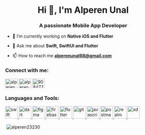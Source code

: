 <h1 align="center">Hi 👋, I'm Alperen Unal</h1>
<h3 align="center">A passionate Mobile App Developer</h3>

- 🌱 I’m currently working on **Native iOS and Flutter**

- 💬 Ask me about **Swift, SwiftUI and Flutter**

- 📫 How to reach me **alperenunal68@gmail.com**

<h3 align="left">Connect with me:</h3>
<p align="left">
<a href="https://twitter.com/alperenunal68" target="blank"><img align="center" src="https://cdn.jsdelivr.net/npm/simple-icons@3.0.1/icons/twitter.svg" alt="alperenunal68" height="30" width="40" /></a>
<a href="https://linkedin.com/in/alperen-ünal-706a73154" target="blank"><img align="center" src="https://cdn.jsdelivr.net/npm/simple-icons@3.0.1/icons/linkedin.svg" alt="alperen-ünal-706a73154" height="30" width="40" /></a>
<a href="https://stackoverflow.com/users/9084773" target="blank"><img align="center" src="https://cdn.jsdelivr.net/npm/simple-icons@3.0.1/icons/stackoverflow.svg" alt="9084773" height="30" width="40" /></a>
</p>

<h3 align="left">Languages and Tools:</h3>
<p align="left"> <a href="https://developer.apple.com/swift/" target="_blank"> <img src="https://miro.medium.com/max/1200/1*VtvQKIA6R8LJ_0b1K5Or0A.png" alt="swift" width="40" height="40"/> </a><a href="https://dart.dev" target="_blank"> <img src="https://www.vectorlogo.zone/logos/dartlang/dartlang-icon.svg" alt="dart" width="40" height="40"/> </a> <a href="https://www.figma.com/" target="_blank"> <img src="https://www.vectorlogo.zone/logos/figma/figma-icon.svg" alt="figma" width="40" height="40"/> </a> <a href="https://firebase.google.com/" target="_blank"> <img src="https://www.vectorlogo.zone/logos/firebase/firebase-icon.svg" alt="firebase" width="40" height="40"/> </a> <a href="https://flutter.dev" target="_blank"> <img src="https://www.vectorlogo.zone/logos/flutterio/flutterio-icon.svg" alt="flutter" width="40" height="40"/> </a> <a href="https://git-scm.com/" target="_blank"> <img src="https://www.vectorlogo.zone/logos/git-scm/git-scm-icon.svg" alt="git" width="40" height="40"/> </a> <a href="https://developer.mozilla.org/en-US/docs/Web/JavaScript" target="_blank"> <img src="https://upload.wikimedia.org/wikipedia/commons/thumb/9/99/Unofficial_JavaScript_logo_2.svg/480px-Unofficial_JavaScript_logo_2.svg.png" alt="javascript" width="40" height="40"/> </a> <a href="https://postman.com" target="_blank"> <img src="https://www.vectorlogo.zone/logos/getpostman/getpostman-icon.svg" alt="postman" width="40" height="40"/> </a> <a href="https://realm.io/" target="_blank"> <img src="https://raw.githubusercontent.com/bestofjs/bestofjs-webui/8665e8c267a0215f3159df28b33c365198101df5/public/logos/realm.svg" alt="realm" width="40" height="40"/> </a> <a href="https://www.adobe.com/products/xd.html" target="_blank"> <img src="https://cdn.worldvectorlogo.com/logos/adobe-xd.svg" alt="xd" width="40" height="40"/> </a> </p>

<p>&nbsp;<img align="center" src="https://github-readme-stats.vercel.app/api?username=alperen23230&show_icons=true&locale=en" alt="alperen23230" /></p>
